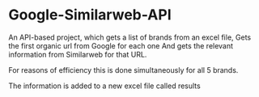 # Google-Similarweb-API

An API-based project, which gets a list of brands from an excel file,
Gets the first organic url from Google for each one
And gets the relevant information from Similarweb for that URL.

For reasons of efficiency this is done simultaneously for all 5 brands.

The information is added to a new excel file called results

